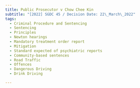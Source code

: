 ```yaml
---
title: Public Prosecutor v Chow Chee Kin
subtitle: "[2022] SGDC 45 / Decision Date: 22\_March\_2022"
tags:
  - Criminal Procedure and Sentencing
  - Sentencing
  - Principles
  - Newton hearings
  - Mandatory treatment order report
  - Mitigation
  - Standard expected of psychiatric reports
  - Community-based sentences
  - Road Traffic
  - Offences
  - Dangerous Driving
  - Drink Driving

---
```

